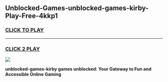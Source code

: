 
## Unblocked-Games-unblocked-games-kirby-Play-Free-4kkp1
<h3>
<a href="https://premium76.site?title=unblocked-games-kirby&ref=22A">CLICK TO PLAY</a></h3>
<hr>

<h3>
<a href="https://premium76.site?title=unblocked-games-kirby&ref=22A">CLICK 2 PLAY</a>
  
</h3>

<a href="https://premium76.site?title=unblocked-games-kirby&ref=22A"><img src="https://clearcache.store/games.png"></a>


**unblocked-games-kirby games unblocked: Your Gateway to Fun and Accessible Online Gaming**
